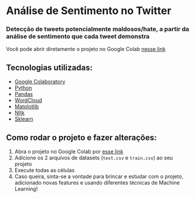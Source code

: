 # Análise de Sentimento no Twitter

### Detecção de tweets potencialmente maldosos/hate, a partir da análise de sentimento que cada tweet demonstra

Você pode abrir diretamente o projeto no Google Colab [nesse link](https://colab.research.google.com/drive/1lY2apmN0bx-TUW2I-DyvoOkYCgnwUsli#scrollTo=jHBpUll3har7)

## Tecnologias utilizadas:

* [Google Colaboratory](https://research.google.com/colaboratory/)
* [Python](https://www.python.org/)
* [Pandas](https://pandas.pydata.org/)
* [WordCloud](https://pypi.org/project/wordcloud/)
* [Matplotlib](https://matplotlib.org/)
* [Nltk](https://www.nltk.org/)
* [Sklearn](https://scikit-learn.org/stable/)

## Como rodar o projeto e fazer alterações:

1. Abra o projeto no Google Colab por [esse link](https://colab.research.google.com/drive/1lY2apmN0bx-TUW2I-DyvoOkYCgnwUsli#scrollTo=jHBpUll3har7)
2. Adicione os 2 arquivos de datasets (`test.csv` e `train.csv`) ao seu projeto
3. Execute todas as células
4. Caso queira, sinta-se a vontade para brincar e estudar com o projeto, adicionado novas features e usando diferentes técnicas de Machine Learning!
